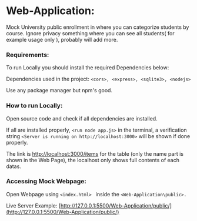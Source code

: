 # Web-Application:

Mock University public enrollment in where you can categorize students by course. Ignore privacy something where you can see all students( for example usage only ), probably will add more.

### Requirements:

To run Locally you should install the required Dependencies below:

Dependencies used in the project: `<cors>, <express>, <sqlite3>, <nodejs>`

Use any package manager but npm's good.

### How to run Locally:

Open source code and check if all dependencies are installed.

If all are installed properly, `<run node app.js>` in the terminal, a verification string `<Server is running on http://localhost:3000>` will be shown if done properly.

The link is [http://localhost:3000/items](%E2%80%B8http://localhost:3000/items) for the table (only the name part is shown in the Web Page), the localhost only shows full contents of each datas.

### Accessing Mock Webpage: 

Open Webpage using `<index.html> ` inside the `<Web-Application\public>.`

Live Server Example: [http://127.0.0.1:5500/Web-Application/public/](http://127.0.0.1:5500/Web-Application/public/)
